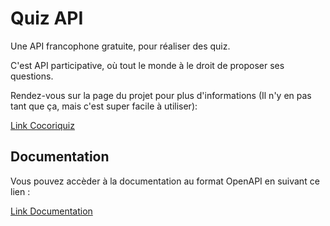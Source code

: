 # Quiz API

Une API francophone gratuite, pour réaliser des quiz.

C'est API participative, où tout le monde à le droit de proposer ses questions.

Rendez-vous sur la page du projet pour plus d'informations (Il n'y en pas tant que ça, mais c'est super facile à utiliser):

[Link Cocoriquiz](https://young-wave-25726.herokuapp.com/)

## Documentation

Vous pouvez accèder à la documentation au format OpenAPI en suivant ce lien :

[Link Documentation](https://young-wave-25726.herokuapp.com/documentation)
